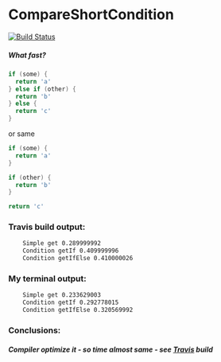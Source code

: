 # CompareShortCondition

[![Build Status](https://travis-ci.org/ReenExeCubeTime/CompareShortCondition.svg)](https://travis-ci.org/ReenExeCubeTime/CompareShortCondition)

##### What fast?
```c
if (some) {
  return 'a'
} else if (other) {
  return 'b'
} else {
  return 'c'
}
```

or same
```c
if (some) {
  return 'a'
}

if (other) {
  return 'b'
}

return 'c'
```

### Travis build output:
```bash
    Simple get 0.289999992
    Condition getIf 0.409999996
    Condition getIfElse 0.410000026
```

### My terminal output:
```bash
    Simple get 0.233629003
    Condition getIf 0.292778015
    Condition getIfElse 0.320569992
```

### Conclusions:
##### Compiler optimize it - so time almost same - see [Travis](https://travis-ci.org/ReenExeCubeTime/CompareShortCondition) build